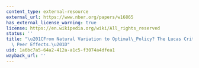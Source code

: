 ```yaml
---
content_type: external-resource
external_url: https://www.nber.org/papers/w16865
has_external_license_warning: true
license: https://en.wikipedia.org/wiki/All_rights_reserved
status: ''
title: "\u201CFrom Natural Variation to Optimal\_Policy? The Lucas Critique Meets\
  \ Peer Effects.\u201D"
uid: 1a6bc7a5-64a2-412a-a1c5-f3074a4dfea1
wayback_url: ''
---
```

